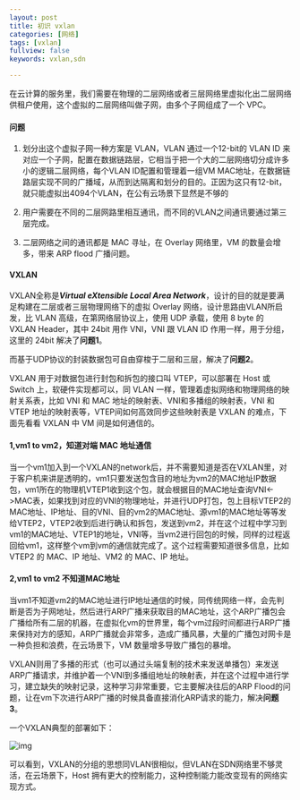 ```yaml
---
layout: post
title: 初识 vxlan
categories: [网络]
tags: [vxlan]
fullview: false
keywords: vxlan,sdn

---
```


在云计算的服务里，我们需要在物理的二层网络或者三层网络里虚拟化出二层网络供租户使用，这个虚拟的二层网络叫做子网，由多个子网组成了一个 VPC。

#### 问题

1. 划分出这个虚拟子网一种方案是 VLAN，VLAN 通过一个12-bit的 VLAN ID 来对应一个子网，配置在数据链路层，它相当于把一个大的二层网络切分成许多小的逻辑二层网络，每个VLAN ID配置和管理着一组VM MAC地址，在数据链路层实现不同的广播域，从而到达隔离和划分的目的。正因为这只有12-bit，就只能虚拟出4094个VLAN，在公有云场景下显然是不够的

2. 用户需要在不同的二层网路里相互通讯，而不同的VLAN之间通讯要通过第三层完成。

3. 二层网络之间的通讯都是 MAC 寻址，在 Overlay 网络里，VM 的数量会增多，带来 ARP flood 广播问题。

#### VXLAN

VXLAN全称是***Virtual eXtensible Local Area Network***，设计的目的就是要满足构建在二层或者三层物理网络下的虚拟 Overlay 网络，设计思路由VLAN所启发，比 VLAN 高级，在第网络层协议上，使用 UDP 承载，使用 8 byte 的 VXLAN Header，其中 24bit 用作 VNI，VNI 跟 VLAN ID 作用一样，用于分组，这里的 24bit 解决了**问题1**。

而基于UDP协议的封装数据包可自由穿梭于二层和三层，解决了**问题2**。

VXLAN 用于对数据包进行封包和拆包的接口叫 VTEP，可以部署在 Host 或 Switch 上，软硬件实现都可以，同 VLAN 一样，管理着虚拟网络和物理网络的映射关系表，比如 VNI 和 MAC 地址的映射表、VNI和多播组的映射表，VNI 和 VTEP 地址的映射表等，VTEP间如何高效同步这些映射表是 VXLAN 的难点，下面先看看 VXLAN 中 VM 间是如何通信的。

#### 1,vm1 to vm2，知道对端 MAC 地址通信

当一个vm1加入到一个VXLAN的network后，并不需要知道是否在VXLAN里，对于客户机来讲是透明的，vm1只要发送包含目的地址为vm2的MAC地址IP数据包，vm1所在的物理机VTEP1收到这个包，就会根据目的MAC地址查询VNI<->MAC表，如果找到对应的VNI的物理地址，并进行UDP打包，包上目标VTEP2的MAC地址、IP地址、目的VNI、目的vm2的MAC地址、源vm1的MAC地址等等发给VTEP2，VTEP2收到后进行确认和拆包，发送到vm2，并在这个过程中学习到vm1的MAC地址、VTEP1的地址，VNI等，当vm2进行回包的时候，同样的过程返回给vm1，这样整个vm到vm的通信就完成了。这个过程需要知道很多信息，比如 VTEP2 的 MAC、IP 地址、VM2 的 MAC、IP 地址。

#### 2,vm1 to vm2 不知道MAC地址

当vm1不知道vm2的MAC地址进行IP地址通信的时候，同传统网络一样，会先判断是否为子网地址，然后进行ARP广播来获取目的MAC地址，这个ARP广播包会广播给所有二层的机器，在虚拟化vm的世界里，每个vm过段时间都进行ARP广播来保持对方的感知，ARP广播就会非常多，造成广播风暴，大量的广播包对网卡是一种负担和浪费，在云场景下，VM 数量增多导致广播包的暴增。

VXLAN则用了多播的形式（也可以通过头端复制的技术来发送单播包）来发送ARP广播请求，并维护着一个VNI到多播组地址的映射表，并在这个过程中进行学习，建立缺失的映射记录，这种学习非常重要，它主要解决往后的ARP Flood的问题，让在vm下次进行ARP广播的时候具备直接消化ARP请求的能力，解决**问题3**。

一个VXLAN典型的部署如下：

![img](http://yangjunsss.github.io/assets/media/QQ20160712-1@2x.png)

可以看到，VXLAN的分组的思想同VLAN很相似，但VLAN在SDN网络里不够灵活，在云场景下，Host 拥有更大的控制能力，这种控制能力能改变现有的网络实现方式。
